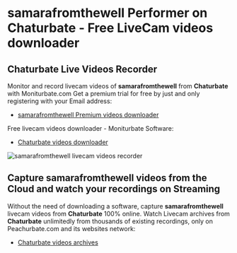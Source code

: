 # samarafromthewell Performer on Chaturbate - Free LiveCam videos downloader

## Chaturbate Live Videos Recorder

Monitor and record livecam videos of **samarafromthewell** from **Chaturbate** with Moniturbate.com
Get a premium trial for free by just and only registering with your Email address:
* [samarafromthewell Premium videos downloader](https://moniturbate.com/request-demo-licence-key.html)

Free livecam videos downloader - Moniturbate Software:
* [Chaturbate videos downloader](https://moniturbate.com/moniturbate-download-software.html)

![samarafromthewell livecam videos recorder](https://peachurnet.com/templates/moniturbate-software.png)


## Capture samarafromthewell videos from the Cloud and watch your recordings on Streaming

Without the need of downloading a software, capture **samarafromthewell** livecam videos from **Chaturbate** 100% online.
Watch Livecam archives from **Chaturbate** unlimitedly from thousands of existing recordings, only on Peachurbate.com and its websites network:
* [Chaturbate videos archives](https://peachurnet.com/)